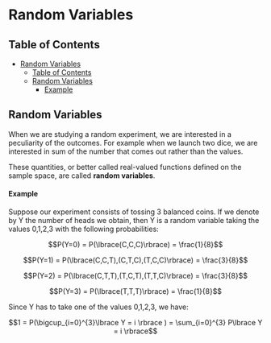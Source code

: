 # Random Variables

## Table of Contents

- [Random Variables](#random-variables)
  - [Table of Contents](#table-of-contents)
  - [Random Variables](#random-variables-1)
      - [Example](#example)
  
## Random Variables
 
When we are studying a random experiment, we are interested in a peculiarity of the outcomes. For example when we launch two dice, we are interested in sum of the number that comes out rather than the values.

These quantities, or better called real-valued functions defined on the sample space, are called **random variables**. 

#### Example

Suppose our experiment consists of tossing 3 balanced coins. If we denote by Y the number of heads we obtain, then Y is a random variable taking the values 0,1,2,3 with the following probabilities:

$$P(Y=0) = P(\lbrace(C,C,C)\rbrace) = \frac{1}{8}$$

$$P(Y=1) = P(\lbrace(C,C,T),(C,T,C),(T,C,C)\rbrace) = \frac{3}{8}$$

$$P(Y=2) = P(\lbrace(C,T,T),(T,C,T),(T,T,C)\rbrace) = \frac{3}{8}$$

$$P(Y=3) = P(\lbrace(T,T,T)\rbrace) = \frac{1}{8}$$

Since Y has to take one of the values 0,1,2,3, we have:

$$1 = P(\bigcup_{i=0}^{3}\lbrace Y = i \rbrace ) = \sum_{i=0}^{3} P\lbrace Y = i \rbrace$$